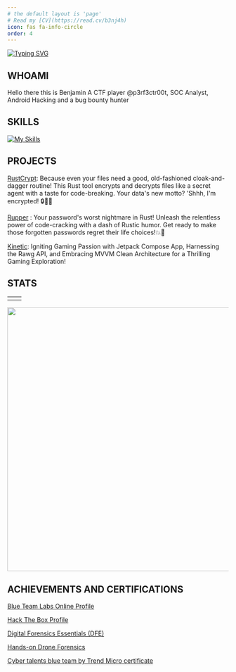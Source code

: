 ```yaml
---
# the default layout is 'page'
# Read my [CV](https://read.cv/b3nj4h)
icon: fas fa-info-circle
order: 4
---
```


[![Typing SVG](https://readme-typing-svg.demolab.com/?lines=HI+There+I'M+Benjamin;Android+Hacking,;SOC+Analyst,;CTF+Player,;Security+Researcher,;Love+to+learn+new+stuffs&color=cyan&size=25&center=true&vCenter=true&width=600&height=100&)](https://git.io/typing-svg)

## WHOAMI

Hello there this is Benjamin A CTF player @p3rf3ctr00t, SOC Analyst, Android Hacking and a bug bounty hunter

## SKILLS

[![My Skills](https://skillicons.dev/icons?i=rust,python,kotlin,dart,androidstudio,flutter,laravel,markdown,git,github,linux,mysql,postman)](https://skillicons.dev)

## PROJECTS

[RustCrypt](https://github.com/B3nj4h/rustcrypt): Because even your files need a good, old-fashioned cloak-and-dagger routine! This Rust tool encrypts and decrypts files like a secret agent with a taste for code-breaking. Your data's new motto? 'Shhh, I'm encrypted! 🔒🕵️‍♂️

[Rupper](https://github.com/B3nj4h/rupper) : Your password's worst nightmare in Rust! Unleash the relentless power of code-cracking with a dash of Rustic humor. Get ready to make those forgotten passwords regret their life choices!💥🔐 

[Kinetic]((https://github.com/B3nj4h/Inverse)): Igniting Gaming Passion with Jetpack Compose App, Harnessing the Rawg API, and Embracing MVVM Clean Architecture for a Thrilling Gaming Exploration!
## STATS

<table>
  <tr>
    <td>
        <script src="https://www.hackthebox.eu/badge/421930"></script>
    </td>
    <td>
         <script src="https://tryhackme.com/badge/1611611"></script>
    </td>
  </tr>
</table>

<a href="https://stats.hyochan.dev/en/stats/B3nj4h"><img src="https://stats.hyochan.dev/api/github-stats?login=B3nj4h" width="600" /></a>

## ACHIEVEMENTS AND CERTIFICATIONS

[Blue Team Labs Online Profile](https://blueteamlabs.online/public/user/29064d927653e1cdaad8c6)

[Hack The Box Profile](https://app.hackthebox.com/profile/421930)


<!-- Won the BSIDES 2023 CTF With p3rf3ctr00t


Won the Huawei, Communications Authority of kenya and Kenya CyberSecurity and Forensics Authority 2023 october hackathon -->

[Digital Forensics Essentials (DFE)](/assets/img/cert/dfe.png)

[Hands-on Drone Forensics](/assets/img/cert/droneforensics.png)

[Cyber talents blue team by Trend Micro certificate](/assets/img/cert/blueteam.png)